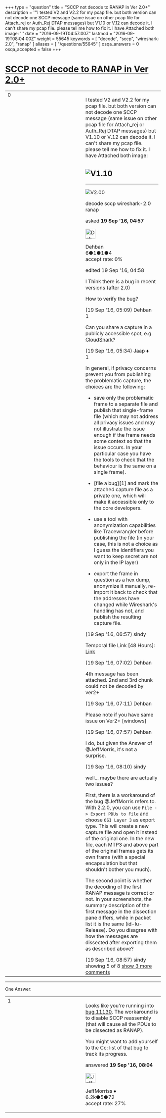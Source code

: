 +++
type = "question"
title = "SCCP not decode to RANAP in Ver 2.0+"
description = '''I tested V2 and V2.2 for my pcap file. but both version can not decode one SCCP message (same issue on other pcap file for Attach_rej or Auth_Rej DTAP messages) but V1.10 or V.12 can decode it. I can&#x27;t share my pcap file. please tell me how to fix it. I have Attached both image:   '''
date = "2016-09-19T04:57:00Z"
lastmod = "2016-09-19T08:04:00Z"
weight = 55645
keywords = [ "decode", "sccp", "wireshark-2.0", "ranap" ]
aliases = [ "/questions/55645" ]
osqa_answers = 0
osqa_accepted = false
+++

<div class="headNormal">

# [SCCP not decode to RANAP in Ver 2.0+](/questions/55645/sccp-not-decode-to-ranap-in-ver-20)

</div>

<div id="main-body">

<div id="askform">

<table id="question-table" style="width:100%;"><colgroup><col style="width: 50%" /><col style="width: 50%" /></colgroup><tbody><tr class="odd"><td style="width: 30px; vertical-align: top"><div class="vote-buttons"><div id="post-55645-score" class="post-score" title="current number of votes">0</div><div id="favorite-count" class="favorite-count"></div></div></td><td><div id="item-right"><div class="question-body"><p>I tested V2 and V2.2 for my pcap file. but both version can not decode one SCCP message (same issue on other pcap file for Attach_rej or Auth_Rej DTAP messages) but V1.10 or V.12 can decode it. I can't share my pcap file. please tell me how to fix it. I have Attached both image:</p><h2 id="v1.10"><img src="http://e80.imgup.net/2a6c9.PNG" alt="V1.10" /></h2><hr /><p><img src="http://r55.imgup.net/1160a.PNG" alt="V2.00" /></p></div><div id="question-tags" class="tags-container tags">decode sccp wireshark-2.0 ranap</div><div id="question-controls" class="post-controls"></div><div class="post-update-info-container"><div class="post-update-info post-update-info-user"><p>asked <strong>19 Sep '16, 04:57</strong></p><img src="https://secure.gravatar.com/avatar/1875074c024268a57d8f261ff216b36f?s=32&amp;d=identicon&amp;r=g" class="gravatar" width="32" height="32" alt="Dehban&#39;s gravatar image" /><p>Dehban<br />
<span class="score" title="6 reputation points">6</span><span title="1 badges"><span class="badge1">●</span><span class="badgecount">1</span></span><span title="1 badges"><span class="silver">●</span><span class="badgecount">1</span></span><span title="4 badges"><span class="bronze">●</span><span class="badgecount">4</span></span><br />
<span class="accept_rate" title="Rate of the user&#39;s accepted answers">accept rate:</span> <span title="Dehban has no accepted answers">0%</span></p></img></div><div class="post-update-info post-update-info-edited"><p>edited 19 Sep '16, 04:58</p></div></div><div id="comments-container-55645" class="comments-container"><span id="55646"></span><div id="comment-55646" class="comment"><div id="post-55646-score" class="comment-score"></div><div class="comment-text"><p>I Think there is a bug in recent versions (after 2.0)</p><p>How to verify the bug?</p></div><div id="comment-55646-info" class="comment-info"><span class="comment-age">(19 Sep '16, 05:09)</span> Dehban</div></div><span id="55648"></span><div id="comment-55648" class="comment"><div id="post-55648-score" class="comment-score">1</div><div class="comment-text"><p>Can you share a capture in a publicly accessible spot, e.g. <a href="http://cloudshark.org">CloudShark</a>?</p></div><div id="comment-55648-info" class="comment-info"><span class="comment-age">(19 Sep '16, 05:34)</span> Jaap ♦</div></div><span id="55656"></span><div id="comment-55656" class="comment"><div id="post-55656-score" class="comment-score">1</div><div class="comment-text"><p>In general, if privacy concerns prevent you from publishing the problematic capture, the choices are the following:</p><ul><li><p>save only the problematic frame to a separate file and publish that single-frame file (which may not address all privacy issues and may not illustrate the issue enough if the frame needs some context so that the issue occurs. In your particular case you have the tools to check that the behaviour is the same on a single frame).</p></li><li><p>[file a bug][1] and mark the attached capture file as a private one, which will make it accessible only to the core developers.</p></li><li><p>use a tool with anonymization capabilities like Tracewrangler before publishing the file (in your case, this is not a choice as I guess the identifiers you want to keep secret are not only in the IP layer)</p></li><li><p>export the frame in question as a hex dump, anonymize it manually, re-import it back to check that the addresses have changed while Wireshark's handling has not, and publish the resulting capture file.</p></li></ul></div><div id="comment-55656-info" class="comment-info"><span class="comment-age">(19 Sep '16, 06:57)</span> sindy</div></div><span id="55657"></span><div id="comment-55657" class="comment"><div id="post-55657-score" class="comment-score"></div><div class="comment-text"><p>Temporal file Link [48 Hours]: <a href="http://expirebox.com/download/d080c29b99d33370802f0d6bd01a68a4.html">Link</a></p></div><div id="comment-55657-info" class="comment-info"><span class="comment-age">(19 Sep '16, 07:02)</span> Dehban</div></div><span id="55658"></span><div id="comment-55658" class="comment"><div id="post-55658-score" class="comment-score"></div><div class="comment-text"><p>4th message has been attached. 2nd and 3rd chunk could not be decoded by ver2+</p></div><div id="comment-55658-info" class="comment-info"><span class="comment-age">(19 Sep '16, 07:11)</span> Dehban</div></div><span id="55660"></span><div id="comment-55660" class="comment not_top_scorer"><div id="post-55660-score" class="comment-score"></div><div class="comment-text"><p>Please note if you have same issue on Ver2+ [windows]</p></div><div id="comment-55660-info" class="comment-info"><span class="comment-age">(19 Sep '16, 07:57)</span> Dehban</div></div><span id="55662"></span><div id="comment-55662" class="comment not_top_scorer"><div id="post-55662-score" class="comment-score"></div><div class="comment-text"><p>I do, but given the Answer of @JeffMorris, it's not a surprise.</p></div><div id="comment-55662-info" class="comment-info"><span class="comment-age">(19 Sep '16, 08:10)</span> sindy</div></div><span id="55664"></span><div id="comment-55664" class="comment not_top_scorer"><div id="post-55664-score" class="comment-score"></div><div class="comment-text"><p>well... maybe there are actually two issues?</p><p>First, there is a workaround of the bug @JeffMorris refers to. With 2.2.0, you can use <code>File -&gt; Export PDUs to File</code> and choose <code>OSI Layer 3</code> as export type. This will create a new capture file and open it instead of the original one. In the new file, each MTP3 and above part of the original frames gets its own frame (with a special encapsulation but that shouldn't bother you much).</p><p>The second point is whether the decoding of the first RANAP message is correct or not. In your screenshots, the summary description of the first message in the dissection pane differs, while in packet list it is the same (id-Iu-Release). Do you disagree with how the messages are dissected after exporting them as described above?</p></div><div id="comment-55664-info" class="comment-info"><span class="comment-age">(19 Sep '16, 08:57)</span> sindy</div></div></div><div id="comment-tools-55645" class="comment-tools"><span class="comments-showing"> showing 5 of 8 </span> <a href="#" class="show-all-comments-link">show 3 more comments</a></div><div class="clear"></div><div id="comment-55645-form-container" class="comment-form-container"></div><div class="clear"></div></div></td></tr></tbody></table>

------------------------------------------------------------------------

<div class="tabBar">

<span id="sort-top"></span>

<div class="headQuestions">

One Answer:

</div>

</div>

<span id="55661"></span>

<div id="answer-container-55661" class="answer">

<table style="width:100%;"><colgroup><col style="width: 50%" /><col style="width: 50%" /></colgroup><tbody><tr class="odd"><td style="width: 30px; vertical-align: top"><div class="vote-buttons"><div id="post-55661-score" class="post-score" title="current number of votes">1</div></div></td><td><div class="item-right"><div class="answer-body"><p>Looks like you're running into <a href="https://bugs.wireshark.org/bugzilla/show_bug.cgi?id=11130">bug 11130</a>. The workaround is to disable SCCP reassembly (that will cause all the PDUs to be dissected as RANAP).</p><p>You might want to add yourself to the Cc: list of that bug to track its progress.</p></div><div class="answer-controls post-controls"></div><div class="post-update-info-container"><div class="post-update-info post-update-info-user"><p>answered <strong>19 Sep '16, 08:04</strong></p><img src="https://secure.gravatar.com/avatar/e0564001bb7deb960d5d9d9c1e0ba074?s=32&amp;d=identicon&amp;r=g" class="gravatar" width="32" height="32" alt="JeffMorriss&#39;s gravatar image" /><p>JeffMorriss ♦<br />
<span class="score" title="6219 reputation points"><span>6.2k</span></span><span title="5 badges"><span class="silver">●</span><span class="badgecount">5</span></span><span title="72 badges"><span class="bronze">●</span><span class="badgecount">72</span></span><br />
<span class="accept_rate" title="Rate of the user&#39;s accepted answers">accept rate:</span> <span title="JeffMorriss has 103 accepted answers">27%</span></p></img></div></div><div id="comments-container-55661" class="comments-container"></div><div id="comment-tools-55661" class="comment-tools"></div><div class="clear"></div><div id="comment-55661-form-container" class="comment-form-container"></div><div class="clear"></div></div></td></tr></tbody></table>

</div>

<div class="paginator-container-left">

</div>

</hr>

</div>

</div>

